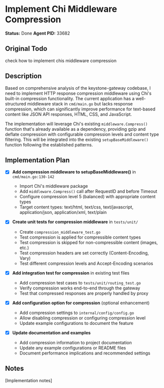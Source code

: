 # Implement Chi Middleware Compression
**Status:** Done
**Agent PID:** 33682

## Original Todo
check how to implement chis middleware compression

## Description
Based on comprehensive analysis of the keystone-gateway codebase, I need to implement HTTP response compression middleware using Chi's built-in compression functionality. The current application has a well-structured middleware stack in `cmd/main.go` but lacks response compression, which can significantly improve performance for text-based content like JSON API responses, HTML, CSS, and JavaScript.

The implementation will leverage Chi's existing `middleware.Compress()` function that's already available as a dependency, providing gzip and deflate compression with configurable compression levels and content type filtering. This will be integrated into the existing `setupBaseMiddleware()` function following the established patterns.

## Implementation Plan
- [x] **Add compression middleware to setupBaseMiddleware()** in `cmd/main.go:130-142`
  - Import Chi's middleware package 
  - Add `middleware.Compress()` call after RequestID and before Timeout
  - Configure compression level 5 (balanced) with appropriate content types
  - Target content types: text/html, text/css, text/javascript, application/json, application/xml, text/plain

- [x] **Create unit tests for compression middleware** in `tests/unit/`
  - Create `compression_middleware_test.go` 
  - Test compression is applied for compressible content types
  - Test compression is skipped for non-compressible content (images, etc.)
  - Test compression headers are set correctly (Content-Encoding, Vary)
  - Test different compression levels and Accept-Encoding scenarios

- [x] **Add integration test for compression** in existing test files
  - Add compression test cases to `tests/unit/routing_test.go`
  - Verify compression works end-to-end through the gateway
  - Test that compressed responses are properly handled by proxy

- [x] **Add configuration option for compression** (optional enhancement)
  - Add compression settings to `internal/config/config.go`
  - Allow disabling compression or configuring compression level
  - Update example configurations to document the feature

- [x] **Update documentation and examples**
  - Add compression information to project documentation
  - Update any example configurations or README files
  - Document performance implications and recommended settings

## Notes
[Implementation notes]